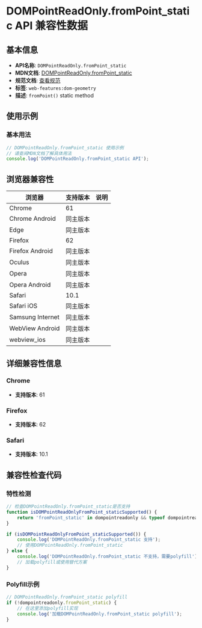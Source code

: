 # DOMPointReadOnly.fromPoint_static API 兼容性数据

## 基本信息

- **API名称**: `DOMPointReadOnly.fromPoint_static`
- **MDN文档**: [DOMPointReadOnly.fromPoint_static](https://developer.mozilla.org/docs/Web/API/DOMPointReadOnly/fromPoint_static)
- **规范文档**: [查看规范](https://drafts.fxtf.org/geometry/#dom-dompointreadonly-frompoint)
- **标签**: `web-features:dom-geometry`
- **描述**: `fromPoint()` static method

## 使用示例

### 基本用法

```javascript
// DOMPointReadOnly.fromPoint_static 使用示例
// 请查阅MDN文档了解具体用法
console.log('DOMPointReadOnly.fromPoint_static API');
```

## 浏览器兼容性

| 浏览器 | 支持版本 | 说明 |
|--------|----------|------|
| Chrome | 61 |  |
| Chrome Android | 同主版本 |  |
| Edge | 同主版本 |  |
| Firefox | 62 |  |
| Firefox Android | 同主版本 |  |
| Oculus | 同主版本 |  |
| Opera | 同主版本 |  |
| Opera Android | 同主版本 |  |
| Safari | 10.1 |  |
| Safari iOS | 同主版本 |  |
| Samsung Internet | 同主版本 |  |
| WebView Android | 同主版本 |  |
| webview_ios | 同主版本 |  |

## 详细兼容性信息

### Chrome

- **支持版本**: 61

### Firefox

- **支持版本**: 62

### Safari

- **支持版本**: 10.1

## 兼容性检查代码

### 特性检测

```javascript
// 检查DOMPointReadOnly.fromPoint_static是否支持
function isDOMPointReadOnlyFromPoint_staticSupported() {
    return 'fromPoint_static' in dompointreadonly && typeof dompointreadonly.fromPoint_static === 'function';
}

if (isDOMPointReadOnlyFromPoint_staticSupported()) {
    console.log('DOMPointReadOnly.fromPoint_static 支持');
    // 使用DOMPointReadOnly.fromPoint_static
} else {
    console.log('DOMPointReadOnly.fromPoint_static 不支持，需要polyfill');
    // 加载polyfill或使用替代方案
}
```

### Polyfill示例

```javascript
// DOMPointReadOnly.fromPoint_static polyfill
if (!dompointreadonly.fromPoint_static) {
    // 在这里添加polyfill实现
    console.log('加载DOMPointReadOnly.fromPoint_static polyfill');
}
```

